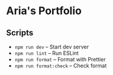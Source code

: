 # Aria's Portfolio

## Scripts

- `npm run dev` – Start dev server
- `npm run lint` – Run ESLint
- `npm run format` – Format with Prettier
- `npm run format:check` – Check format
